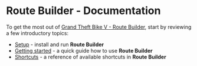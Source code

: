 # Route Builder - Documentation

To get the most out of [Grand Theft Bike V - Route Builder](https://github.com/gtbikev/route-builder), start by reviewing a few introductory topics:

* [Setup](https://github.com/gtbikev/docs/blob/master/route-builder/SETUP.md) - install and run **Route Builder**
* [Getting started](https://github.com/gtbikev/docs/blob/master/route-builder/GETTING-STARTED.md) - a quick guide how to use **Route Builder**
* [Shortcuts](https://github.com/gtbikev/docs/blob/master/route-builder/SHORTCUTS.md) - a reference of available shortcuts in **Route Builder**